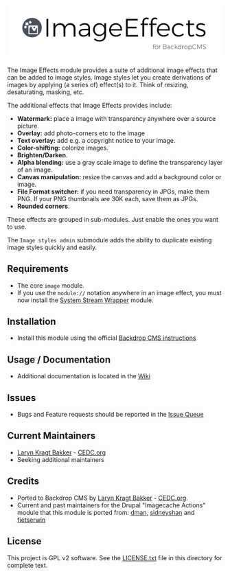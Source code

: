 # ![Image Effects](https://github.com/backdrop-contrib/image_effects/blob/1.x-1.x/images/image_effects.png "Image Effects for BackdropCMS")

The Image Effects module provides a suite of additional image effects that
can be added to image styles. Image styles let you create derivations of images
by applying (a series of) effect(s) to it. Think of resizing, desaturating,
masking, etc.

The additional effects that Image Effects provides include:

- **Watermark:** place a image with transparency anywhere over a source picture.
- **Overlay:** add photo-corners etc to the image
- **Text overlay:** add e.g. a copyright notice to your image.
- **Color-shifting:** colorize images.
- **Brighten/Darken**.
- **Alpha blending:** use a gray scale image to define the transparency layer of an
  image.
- **Canvas manipulation:** resize the canvas and add a background color or image.
- **File Format switcher:** if you need transparency in JPGs, make them PNG. If your
  PNG thumbnails are 30K each, save them as JPGs.
- **Rounded corners**.

These effects are grouped in sub-modules. Just enable the ones you want to use.

The `Image styles admin` submodule adds the ability to duplicate existing
image styles quickly and easily.

## Requirements

- The core `image` module.
- If you use the `module://` notation anywhere in an image effect, you must now
  install the [System Stream Wrapper](https://github.com/backdrop-contrib/system_stream_wrapper) 
  module.

## Installation

- Install this module using the official 
  [Backdrop CMS instructions](https://backdropcms.org/guide/modules)

## Usage / Documentation

- Additional documentation is located in the 
  [Wiki](https://github.com/backdrop-contrib/image_effects/wiki/)

## Issues

- Bugs and Feature requests should be reported in the 
  [Issue Queue](https://github.com/backdrop-contrib/image_effects/issues)

## Current Maintainers

- [Laryn Kragt Bakker](https://github.com/laryn) - [CEDC.org](https://cedc.org)
- Seeking additional maintainers

## Credits

- Ported to Backdrop CMS by [Laryn Kragt Bakker](https://github.com/laryn) - 
  [CEDC.org](https://cedc.org).
- Current and past maintainers for the Drupal "Imagecache Actions" module that 
  this module is ported from: [dman](https://drupal.org/user/33240),
  [sidneyshan](https://drupal.org/user/652426) and
  [fietserwin](https://drupal.org/user/750928)

## License

This project is GPL v2 software. See the 
[LICENSE.txt](https://github.com/backdrop-contrib/image_effects/blob/1.x-1.x/LICENSE.txt) 
file in this directory for complete text.
